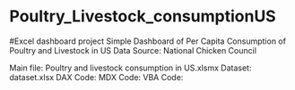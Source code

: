 # Poultry_Livestock_consumptionUS

#Excel dashboard project
Simple Dashboard of Per Capita Consumption of Poultry and Livestock in US
Data Source: National Chicken Council

Main file: Poultry and livestock consumption in US.xlsmx
Dataset: dataset.xlsx
DAX Code: 
MDX Code:
VBA Code:

